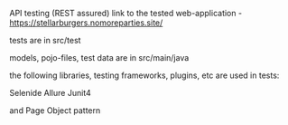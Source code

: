 API testing (REST assured)
link to the tested web-application - https://stellarburgers.nomoreparties.site/

tests are in src/test

models, pojo-files, test data are in src/main/java

the following libraries, testing frameworks, plugins, etc are used in tests:

Selenide
Allure
Junit4

and Page Object pattern
